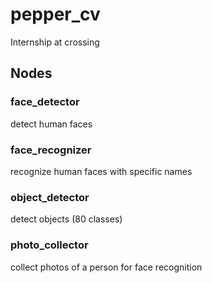 # pepper_cv
Internship at crossing  
  
## Nodes

### face_detector  
detect human faces 

### face_recognizer  
recognize human faces with specific names  

### object_detector  
detect objects (80 classes)  

### photo_collector  
collect photos of a person for face recognition  

